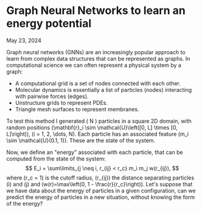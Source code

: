 # Graph Neural Networks to learn an energy potential

May 23, 2024

Graph neural networks (GNNs) are an increasingly popular approach to learn from complex data structures that can be represented as graphs.
In computational science we can often represent a physical system by a graph:

* A computational grid is a set of nodes connected with each other.
* Molecular dynamics is essentially a list of particles (nodes) interacting with pairwise forces (edges).
* Unstructure grids to represent PDEs.
* Triangle mesh surfaces to represent membranes.

To test this method I generated \( N \) particles in a square 2D domain, with random positions \(\mathbf{r}_i \sim \mathcal{U}\left([0, L] \times [0, L]\right)\), \(i = 1, 2, \dots, N\).
Each particle has an associated feature \(m_i \sim \mathcal{U}(0.1, 1)\).
These are the state of the system.

Now, we define an "energy" associated with each particle, that can be computed from the state of the system:
$$
E_i = \sum\limits_{j \neq i, r_{ij} < r_c} m_i m_j w(r_{ij}),
$$
where \(r_c = 1\) is the cutoff radius, \(r_{ij}\) the distance separating particles \(i\) and \(j\) and \(w(r)=\max\left(0, 1 - \frac{r}{r_c}\right)\).
Let's suppose that we have data about the energy of particles in a given configuration, can we predict the energy of particles in a new situation, without knowing the form of the energy?


